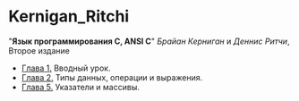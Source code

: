 # Kernigan_Ritchi

"__Язык программирования C, ANSI C__" _Брайан Керниган_ и _Деннис Ритчи_, Второе издание

 - [Глава 1.](ch1) Вводный урок.
 - [Глава 2.](ch2) Типы данных, операции и выражения.
 - [Глава 5.](ch5) Указатели и массивы.
